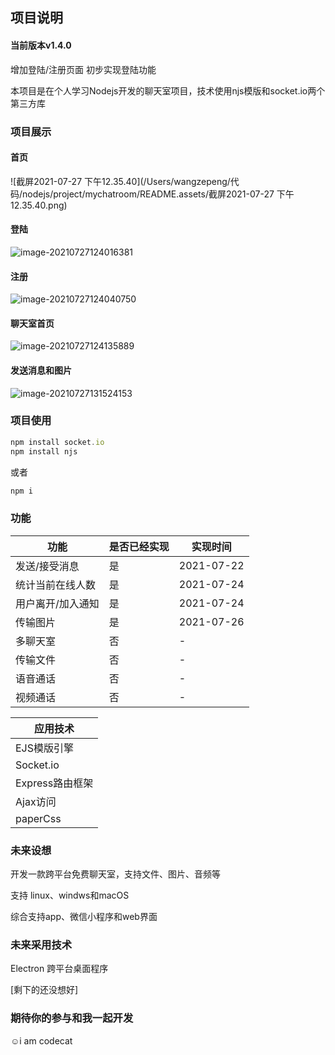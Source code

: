 ## 项目说明

#### 当前版本v1.4.0
增加登陆/注册页面 初步实现登陆功能

本项目是在个人学习Nodejs开发的聊天室项目，技术使用njs模版和socket.io两个第三方库

### 项目展示

#### 首页

![截屏2021-07-27 下午12.35.40](/Users/wangzepeng/代码/nodejs/project/mychatroom/README.assets/截屏2021-07-27 下午12.35.40.png)

#### 登陆

![image-20210727124016381](/Users/wangzepeng/代码/nodejs/project/mychatroom/README.assets/image-20210727124016381.png)

#### 注册

![image-20210727124040750](/Users/wangzepeng/代码/nodejs/project/mychatroom/README.assets/image-20210727124040750.png)

#### 聊天室首页

![image-20210727124135889](/Users/wangzepeng/代码/nodejs/project/mychatroom/README.assets/image-20210727124135889.png)

#### 发送消息和图片

![image-20210727131524153](/Users/wangzepeng/代码/nodejs/project/mychatroom/README.assets/image-20210727131524153.png)

### 项目使用

```js
npm install socket.io
npm install njs
```

或者

```js
npm i
```

### 功能

| 功能              | 是否已经实现 | 实现时间   |
| ----------------- | ------------ | ---------- |
| 发送/接受消息     | 是           | 2021-07-22 |
| 统计当前在线人数  | 是           | 2021-07-24 |
| 用户离开/加入通知 | 是           | 2021-07-24 |
| 传输图片          | 是           | 2021-07-26 |
| 多聊天室          | 否           | -          |
| 传输文件          | 否           | -          |
| 语音通话          | 否           | -          |
| 视频通话          | 否           | -          |

| 应用技术        |
| --------------- |
| EJS模版引擎     |
| Socket.io       |
| Express路由框架 |
| Ajax访问        |
| paperCss        |

### 未来设想

开发一款跨平台免费聊天室，支持文件、图片、音频等

支持 linux、windws和macOS

综合支持app、微信小程序和web界面

### 未来采用技术

Electron 跨平台桌面程序

[剩下的还没想好]

### 期待你的参与和我一起开发

☺️i am codecat
